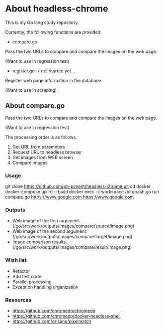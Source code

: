 # About headless-chrome

This is my Go lang study repository.

Currently, the following functions are provided.

* compare.go

Pass the two URLs to compare and compare the images on the web page.

(Want to use in regression test)

* register.go -> not started yet...

Register web page information in the database.

(Want to use in scraping)

## About compare.go
Pass the two URLs to compare and compare the images on the web page.

(Want to use in regression test)

The processing order is as follows.
1. Get URL from parameters
1. Request URL to headless browser
1. Get images from WEB screen
1. Compare images

### Usage
git clone https://github.com/ph-piment/headless-chrome.git
cd docker
docker-compose up -d --build
docker exec -it workspace /bin/bash
go run compare.go https://www.google.com https://www.google.com

### Outputs
* Web image of the first argument.(/go/src/work/outputs/images/compare/source/image.png)
* Web image of the second argument.(/go/src/work/outputs/images/compare/target/image.png)
* Image comparison results.(/go/src/work/outputs/images/compare/result/image.png)

### Wish list
* Refactor
* Add test code
* Parallel processing
* Exception handling organization

### Resources
* https://github.com/chromedp/chromedp
* https://github.com/chromedp/docker-headless-shell
* https://github.com/orisano/pixelmatch
